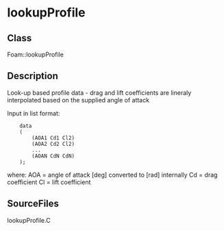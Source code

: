 # lookupProfile 
## Class
Foam::lookupProfile

## Description
Look-up based profile data - drag and lift coefficients are lineraly
interpolated based on the supplied angle of attack

Input in list format:

        data
        (
            (AOA1 Cd1 Cl2)
            (AOA2 Cd2 Cl2)
            ...
            (AOAN CdN CdN)
        );

where:
        AOA = angle of attack [deg] converted to [rad] internally
        Cd  = drag coefficient
        Cl  = lift coefficient

## SourceFiles
lookupProfile.C

